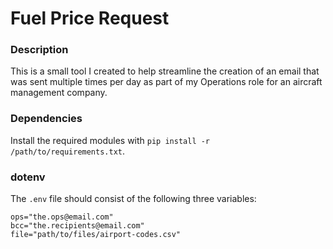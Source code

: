 # Fuel Price Request
### Description
This is a small tool I created to help streamline the creation of an email that was sent multiple times per day as part of my Operations role for an aircraft management company.

### Dependencies
Install the required modules with `pip install -r /path/to/requirements.txt`.

### dotenv
The `.env` file should consist of the following three variables:

```
ops="the.ops@email.com"
bcc="the.recipients@email.com"
file="path/to/files/airport-codes.csv"
```

